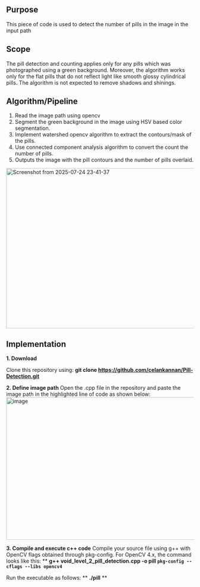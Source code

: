 ## Purpose
This piece of code is used to detect the number of pills in the image in the input path

## Scope
The pill detection and counting applies only for any pills which was photographed using a green background. Moreover, the algorithm works only for the flat pills
that do not reflect light like smooth glossy cylindrical pills. The algorithm is not expected to remove shadows and shinings. 

## Algorithm/Pipeline
1. Read the image path using opencv
2. Segment the green background in the image using HSV based color segmentation.
3. Implement watershed opencv algorithm to extract the contours/mask of the pills.
4. Use connected component analysis algorithm to convert the count the number of pills.
5. Outputs the image with the pill contours and the number of pills overlaid.

<img width="543" height="430" alt="Screenshot from 2025-07-24 23-41-37" src="https://github.com/user-attachments/assets/f63d9fe7-2a1d-4dcd-837c-c7577dc674af" />

## Implementation

**1. Download**

Clone this repository using:
**git clone https://github.com/celankannan/Pill-Detection.git**

**2. Define image path**
Open the .cpp file in the repository and paste the image path in the highlighted line of code as shown below:
<img width="1001" height="383" alt="image" src="https://github.com/user-attachments/assets/fad059ce-3d76-4135-a91e-b5ce5d4938bc" />


**3. Compile and execute c++ code**
Compile your source file using g++ with OpenCV flags obtained through pkg-config. For OpenCV 4.x, the command looks like this:
**
**g++ void_level_2_pill_detection.cpp -o pill `pkg-config --cflags --libs opencv4`**

Run the executable as follows:
**
**./pill**
**
